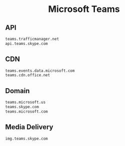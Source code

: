 


<h1 align="center">Microsoft Teams</h1>  


## API


```html
teams.trafficmanager.net
api.teams.skype.com
```  


## CDN


```html
teams.events.data.microsoft.com
teams.cdn.office.net
```  


## Domain


```html
teams.microsoft.us
teams.skype.com
teams.microsoft.com
```  


## Media Delivery


```html
img.teams.skype.com
```  

<br>
